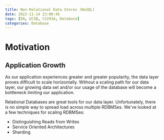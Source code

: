```yaml
---
title: Non-Relational Data Stores (NoSQL)
date: 2022-11-14 23:00:45
tags: [EN, UCSB, CS291A, Database]
categories: Database
---
```


# Motivation

## Application Growth 

As our application experiences greater and greater popularity, the data layer proves difficult to scale horizontally. Without a scaling path for our data layer, our growing data set and/or our usage of the database will become a bottleneck limiting our application.

Relational Databases are great tools for our data layer. Unfortunately, there is no simple way to spread load across multiple RDBMSes. We've looked at a few techniques for scaling RDBMSes:

- Distinguishing Reads from Writes
- Service Oriented Architectures
- Sharding
